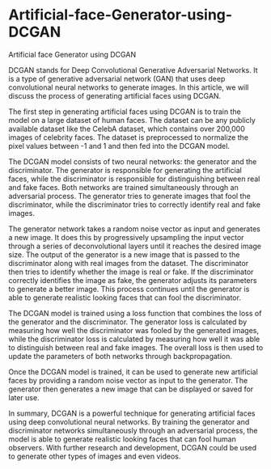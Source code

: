 # Artificial-face-Generator-using-DCGAN
Artificial face Generator using DCGAN


DCGAN stands for Deep Convolutional Generative Adversarial Networks. It is a type of generative adversarial network (GAN) that uses deep convolutional neural networks to generate images. In this article, we will discuss the process of generating artificial faces using DCGAN.

The first step in generating artificial faces using DCGAN is to train the model on a large dataset of human faces. The dataset can be any publicly available dataset like the CelebA dataset, which contains over 200,000 images of celebrity faces. The dataset is preprocessed to normalize the pixel values between -1 and 1 and then fed into the DCGAN model.

The DCGAN model consists of two neural networks: the generator and the discriminator. The generator is responsible for generating the artificial faces, while the discriminator is responsible for distinguishing between real and fake faces. Both networks are trained simultaneously through an adversarial process. The generator tries to generate images that fool the discriminator, while the discriminator tries to correctly identify real and fake images.

The generator network takes a random noise vector as input and generates a new image. It does this by progressively upsampling the input vector through a series of deconvolutional layers until it reaches the desired image size. The output of the generator is a new image that is passed to the discriminator along with real images from the dataset. The discriminator then tries to identify whether the image is real or fake. If the discriminator correctly identifies the image as fake, the generator adjusts its parameters to generate a better image. This process continues until the generator is able to generate realistic looking faces that can fool the discriminator.

The DCGAN model is trained using a loss function that combines the loss of the generator and the discriminator. The generator loss is calculated by measuring how well the discriminator was fooled by the generated images, while the discriminator loss is calculated by measuring how well it was able to distinguish between real and fake images. The overall loss is then used to update the parameters of both networks through backpropagation.

Once the DCGAN model is trained, it can be used to generate new artificial faces by providing a random noise vector as input to the generator. The generator then generates a new image that can be displayed or saved for later use.

In summary, DCGAN is a powerful technique for generating artificial faces using deep convolutional neural networks. By training the generator and discriminator networks simultaneously through an adversarial process, the model is able to generate realistic looking faces that can fool human observers. With further research and development, DCGAN could be used to generate other types of images and even videos.
